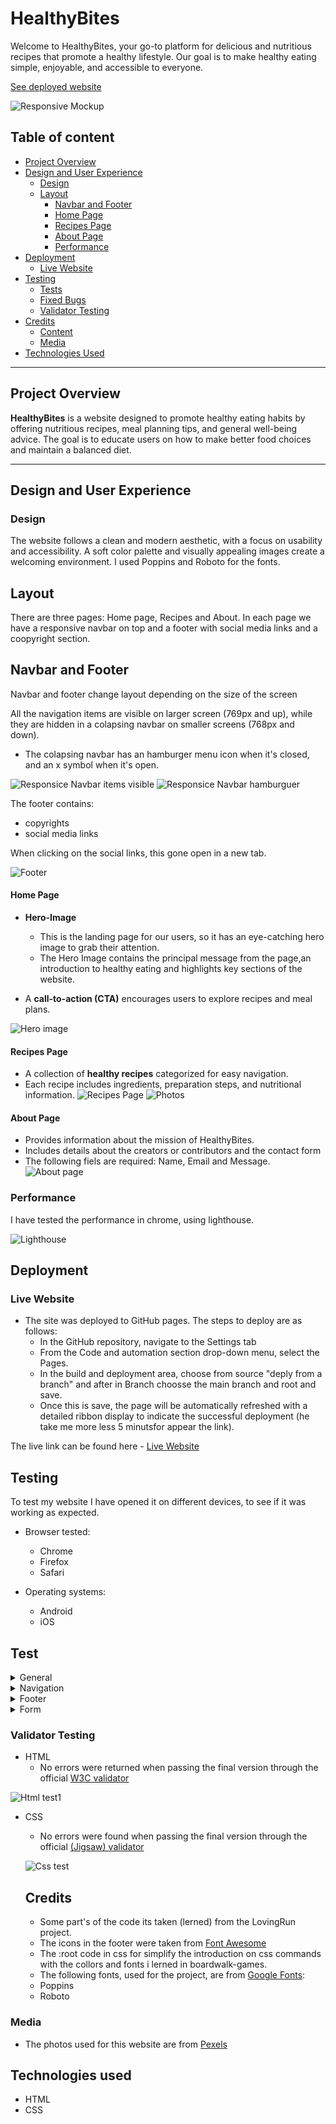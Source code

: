 # HealthyBites
Welcome to HealthyBites, your go-to platform for delicious and nutritious recipes that promote a healthy lifestyle. 
Our goal is to make healthy eating simple, enjoyable, and accessible to everyone.

[See deployed website](https://saretta1194.github.io/HealthyBites/index.html)

![Responsive Mockup](assets/media/responsive.jpg)

## Table of content

- [Project Overview](#project-overview)
- [Design and User Experience](#design-and-user-experience)
  - [Design](#design)
  - [Layout](#layout)
    - [Navbar and Footer](#navbar-and-footer)
    - [Home Page](#home-page)
    - [Recipes Page](#recipes-page)
    - [About Page](#about-page)
    - [Performance](#performance)
- [Deployment](#deployment)
  - [Live Website](#live-website)
- [Testing](#testing)
  - [Tests](#tests)
  - [Fixed Bugs](#fixed-bugs)
  - [Validator Testing](#validator-testing)
- [Credits](#credits)
  - [Content](#content)
  - [Media](#media)
- [Technologies Used](#technologies-used)

---

## Project Overview

**HealthyBites** is a website designed to promote healthy eating habits by offering nutritious recipes, meal planning tips, and general well-being advice. The goal is to educate users on how to make better food choices and maintain a balanced diet.

---

## Design and User Experience

### Design
The website follows a clean and modern aesthetic, with a focus on usability and accessibility. A soft color palette and visually appealing images create a welcoming environment.
I used Poppins and Roboto for the fonts.

## Layout

There are three pages: Home page, Recipes and About.
In each page we have a responsive navbar on top and a footer with social media links and a coopyright section.

## Navbar and Footer

Navbar and footer change layout depending on the size of the screen

 All the navigation items are visible on larger screen (769px and up), while they are hidden in a colapsing navbar on smaller screens (768px and down).

  - The colapsing navbar has an hamburger menu icon  when it's closed, and an x symbol when it's open.

![Responsice Navbar items visible](assets/media/navbar.jpg)
![Responsice Navbar hamburguer](assets/media/navbar1.jpg)

 The footer contains:
 - copyrights
 - social media links

 When clicking on the social links, this gone open in a new tab.

![Footer](assets/media/footer.jpg)

#### Home Page

- __Hero-Image__

  - This is the landing page for our users, so it has an eye-catching hero image to grab their attention.
  - The Hero Image contains the principal message from the page,an introduction to healthy eating and highlights key sections of the website.
- A **call-to-action (CTA)** encourages users to explore recipes and meal plans.

![Hero image](assets/media/homepage.jpg)

#### Recipes Page
- A collection of **healthy recipes** categorized for easy navigation.
- Each recipe includes ingredients, preparation steps, and nutritional information.
![Recipes Page](assets/media/recipes.jpg)
![Photos](assets/media/photos.jpg)


#### About Page
- Provides information about the mission of HealthyBites.
- Includes details about the creators or contributors and the contact form 
- The following fiels are required: Name, Email and Message.
![About page](assets/media/contact%20us.jpg)

### Performance

I have tested the performance in chrome, using lighthouse.

![Lighthouse](assets/media/lighthouse.jpg)

## Deployment

### Live Website

- The site was deployed to GitHub pages. The steps to deploy are as follows:
  - In the GitHub repository, navigate to the Settings tab
  - From the Code and automation section drop-down menu, select the Pages.
  - In the build and deployment area, choose from source "deply from a branch" and after in Branch choosse the main branch and root and save.
  - Once this is save, the page will be automatically refreshed with a detailed ribbon display to indicate the successful deployment (he take me more less 5 minutsfor appear the link).

The live link can be found here - [Live Website](https://saretta1194.github.io/HealthyBites/)

## Testing

To test my website I have opened it on different devices, to see if it was working as expected.

- Browser tested:
  - Chrome
  - Firefox
  - Safari

- Operating systems:
  - Android
  - iOS
## Test
<details>
  <summary>General</summary>

  |Action | Expected behavious | Result|
  |-------|--------------------|-------|
  |Copy url of the browser and paste it in browser. Press enter | Browser should load index.html | Pass |
  |Scale up the window | The contentent should not stretch over a certain size | Pass |
  |Scale down the window | The contentent should be visible without having to scroll horizontally | Pass |
  |Scale down under 840px width | The layout should switch from 2 to 1 column | Pass |

  </details>

  <details>
  <summary>Navigation</summary>

  |Action | Expected behavious | Result|
  |-------|--------------------|-------|
  |Scale down under 769px width | The top navigation bar should collapse into hamburger navbar | Pass |

  </details>

  <details>
  <summary>Footer</summary>

  |Action | Expected behavious | Result|
  |-------|--------------------|-------|
  |Click on the Twitter icon in the footer | It should open Twitter in a new tab | Pass |
  |Click on the Instagram icon in the footer | It should open Instagram in a new tab | Pass |
  |Click on the Facebook icon in the footer | It should open Facebook in a new tab | Pass |
  |Click on the Youtub icon in the footer | It should open Youtube in a new tab | Pass |


  </details>

  <details>
  <summary>Form</summary>

  |Action | Expected behavious | Result|
  |-------|--------------------|-------|
  |Submit the form without any value | Browser should inform me that "Name" is a required field | Pass |
  |Submit the form without email address | Browser should inform me that "Email" is a required field | Pass |
  |Submit the form with invalid email address | Browser should inform me that "Email" field must be of email format | Pass |

  </details>

### Validator Testing

- HTML
  - No errors were returned when passing the final version through the official [W3C validator](https://validator.w3.org/nu/#textarea)

![Html test1](assets/media/test%20html%201.jpg)


- CSS
  - No errors were found when passing the final version through the official [(Jigsaw) validator](https://jigsaw.w3.org/css-validator/validator)
  
  ![Css test](assets/media/test%20css.jpg)

  ## Credits

  - Some part's of the code its taken (lerned) from the LovingRun project.
  - The icons in the footer were taken from [Font Awesome](https://fontawesome.com/)
  - The :root code in css for simplify the introduction on css commands with the collors and  fonts i lerned in boardwalk-games.
  - The following fonts, used for the project, are from [Google Fonts](https://fonts.google.com/):
   - Poppins
   - Roboto

### Media

- The photos used for this website are from [Pexels](https://www.pexels.com/)

## Technologies used

- HTML
- CSS
















